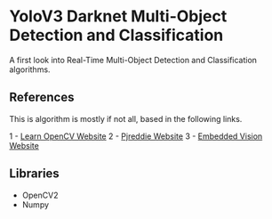 # YoloV3 Darknet Multi-Object Detection and Classification

A first look into Real-Time Multi-Object Detection and Classification algorithms.

## References

This is algorithm is mostly if not all, based in the following links.

1 - [Learn OpenCV Website](https://www.learnopencv.com/deep-learning-based-object-detection-using-yolov3-with-opencv-python-c/)
2 - [Pjreddie Website](https://pjreddie.com/darknet/yolo/)
3 - [Embedded Vision Website](https://www.embedded-vision.com/academy/Embedded_Vision_Alliance_Meetup_March_2019_OpenCV.pdf)

## Libraries

- OpenCV2
- Numpy
